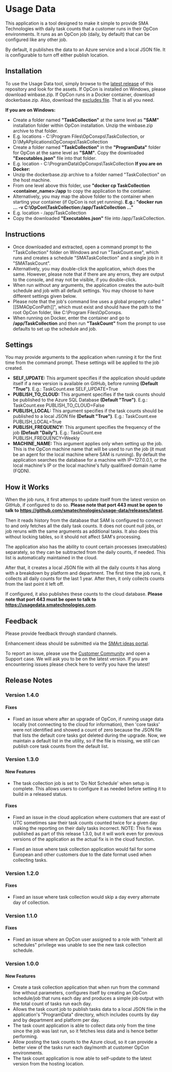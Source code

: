 # Usage Data

This application is a tool designed to make it simple to provide SMA Technologies with daily task counts that a customer runs in their OpCon environments. It runs as an OpCon job (daily, by default) that can be configured like any other job.

By default, it publishes the data to an Azure service and a local JSON file. It is configurable to turn off either publish location.

## Installation

To use the Usage Data tool, simply browse to the [latest release](https://github.com/smatechnologies/usage-data/releases/latest) of this repository and look for the assets. If OpCon is installed on Windows, please download winbase.zip. If OpCon runs in a Docker container, download dockerbase.zip. Also, download the [excludes file](https://github.com/smatechnologies/usage-data/blob/master/config/Executables.json). That is all you need.

**If you are on Windows:**
- Create a folder named **"TaskCollection"** at the same level as **"SAM"** installation folder within OpCon installation. Unzip the winbase.zip archive to that folder.
- E.g. locations - C:\Program Files\OpConxps\TaskCollection, or D:\MyAPplications\OpConxps\TaskCollection
- Create a folder named **"TaskCollection"** in the **"ProgramData"** folder for OpCon at the same level as **"SAM"**. Copy the downloaded **"Executables.json"** file into that folder.
- E.g. location - C:\ProgramData\OpConxps\TaskCollection
**If you are on Docker:**
- Unzip the dockerbase.zip archive to a folder named "TaskCollection" on the host machine.
- From one level above this folder, use **"docker cp TaskCollection <container_name>:/app** to copy the application to the container.
- Alternatively, you may map the above folder to the container when starting your container (if OpCon is not yet running). **E.g.: "docker run ... -v C:\OpCon\TaskCollection:/app/TaskCollection ..."**
- E.g. location - /app/TaskCollection
- Copy the downloaded **"Executables.json"** file into /app/TaskCollection.

## Instructions
- Once downloaded and extracted, open a command prompt to the "TaskCollection" folder on Windows and run "TaskCount.exe", which runs and creates a schedule "SMATaskCollection" and a single job in it "SMATaskCount".
- Alternatively, you may double-click the application, which does the same. However, please note that if there are any errors, they are output to the console, and may not be visible, if you double-click.
- When run without any arguments, the application creates the auto-built schedule and job with all default settings. You may choose to have different settings given below.
- Please note that the job's command line uses a global property called "[[SMAOpConPath]]", which must exist and should have the path to the root OpCon folder, like C:\Program Files\OpConxps.
- When running on Docker, enter the container and go to **/app/TaskCollection** and then run **"TaskCount"** from the prompt to use defaults to set up the schedule and job.

## Settings

You may provide arguments to the application when running it for the first time from the command prompt. These settings will be applied to the job created.

- **SELF_UPDATE:** This argument specifies if the application should update itself if a new version is available on GitHub, before running **(Default "True")**. E.g.: TaskCount.exe SELF_UPDATE=True
- **PUBLISH_TO_CLOUD:** This argument specifies if the task counts should be published to the Azure SQL Database **(Default "True")**. E.g.: TaskCount.exe PUBLISH_TO_CLOUD=False
- **PUBLISH_LOCAL:** This argument specifies if the task counts should be published to a local JSON file **(Default "True")**. E.g.: TaskCount.exe PUBLISH_LOCAL=True
- **PUBLISH_FREQUENCY:** This argument specifies the frequency of the job **(Default "Daily")**. E.g.: TaskCount.exe PUBLISH_FREQUENCY=Weekly
- **MACHINE_NAME:** This argument applies only when setting up the job. This is the OpCon machine name that will be used to run the job (it must be an agent for the local machine where SAM is running). By default the application searches the database for a machine with IP=127.0.0.1, or the local machine's IP or the local machine's fully qualifixed domain name (FQDN).

## How it Works

When the job runs, it first attemps to update itself from the latest version on GitHub, if configured to do so. **Please note that port 443 must be open to talk to https://github.com/smatechnologies/usage-data/releases/latest**.

Then it reads history from the database that SAM is configured to connect to and only fetches all the daily task counts. It does not count null jobs, or job reruns with the same arguments as additional tasks. It also does this without locking tables, so it should not affect SAM's processing.

The application also has the ability to count certain processes (executables) separately, so they can be subtracted from the daily counts, if needed. This list is automatically maintained in the cloud.

After that, it creates a local JSON file with all the daily counts it has along with a breakdown by platform and department. The first time the job runs, it collects all daily counts for the last 1 year. After then, it only collects counts from the last point it left off.

If configured, it also publishes these counts to the cloud database. **Please note that port 443 must be open to talk to https://usagedata.smatechnologies.com**.

## Feedback

Please provide feedback through standard channels.

Enhancement ideas should be submitted via the [SMArt ideas portal](https://smartideas.featureupvote.com/suggestions/add).

To report an issue, please use the [Customer Community](https://smatechnologies.force.com/smartusers/login]) and open a Support case.  We will ask you to be on the latest version.  If you are encountering issues please check here to verify you have the latest!

## Release Notes

### Version 1.4.0
#### Fixes
- Fixed an issue where after an upgrade of OpCon, if running usage data locally (not connecting to the cloud for information), then 'core tasks' were not identified and showed a count of zero because the JSON file that lists the default core tasks got deleted during the upgrade. Now, we maintain a default list in the utility, so if the file is missing, we still can publish core task counts from the default list.

### Version 1.3.0
#### New Features
- The task collection job is set to 'Do Not Schedule' when setup is complete. This allows users to configure it as needed before setting it to build in a released status.

#### Fixes
- Fixed an issue in the cloud application where customers that are east of UTC sometimes saw their task counts counted
twice for a given day making the reporting on their daily tasks incorrect. NOTE: This fix was published as part of
this release 1.3.0, but it will work even for previous versions of the application as the actual fix is in the cloud
function.

- Fixed an issue where task collection application would fail for some European and other customers due to the date format
used when collecting tasks.

### Version 1.2.0
#### Fixes
- Fixed an issue where task collection would skip a day every alternate day of collection.

### Version 1.1.0
#### Fixes
- Fixed an issue where an OpCon user assigned to a role with "inherit all schedules" privilege was unable to see the new task collection schedule.

### Version 1.0.0
#### New Features
- Create a task collection application that when run from the command line without parameters, configures itself by creating an OpCon schedule/job that runs each day and produces a simple job output with the total count of tasks run each day.
- Allows the task count job to publish tasks data to a local JSON file in the application's "ProgramData" directory, which includes counts by day and by department and platform per day.
- The task count application is able to collect data only from the time since the job was last run, so it fetches less data and is hence better performing.
- Allow posting the task counts to the Azure cloud, so it can provide a better view of the tasks run each day/month at customer OpCon environments.
- The task count application is now able to self-update to the latest version from the hosting location.
